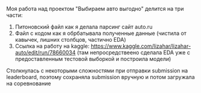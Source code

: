 Моя работа над проектом "Выбираем авто выгодно" делится на три части:
1. Питоновский файл как я делала парсинг сайт auto.ru
2. Файл с кодом как я обрбатывала полученные данные (чистила от кавычек, лишних столбцов, частично EDA)
3. Ссылка на работу на kaggle:
 https://www.kaggle.com/lizahar/lizahar-auto/edit/run/78660034 (там непросредствеено сделала EDA уже с предоставленным тестовой выборкой и построила модели) 

Столкнулась с некоторыми сложностями при отправки submission на leaderboard, поэтому сохраняла submission вручную и потом загружала на соревнование
